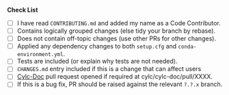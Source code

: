 <!--
Thanks for your contribution:
* Please list any related issues with a "closes" or "addresses" tag.
* Please add a helpful description.
* For bugfixes we have maintenance branches e.g. `8.0.x`, please raise separate
  pull requests against master and the maintenance release branches as appropriate.
-->

**Check List**

- [ ] I have read `CONTRIBUTING.md` and added my name as a Code Contributor.
- [ ] Contains logically grouped changes (else tidy your branch by rebase).
- [ ] Does not contain off-topic changes (use other PRs for other changes).
- [ ] Applied any dependency changes to both `setup.cfg` and `conda-environment.yml`.
- [ ] Tests are included (or explain why tests are not needed).
- [ ] `CHANGES.md` entry included if this is a change that can affect users
- [ ] [Cylc-Doc](https://github.com/cylc/cylc-doc) pull request opened if required at cylc/cylc-doc/pull/XXXX.
- [ ] If this is a bug fix, PR should be raised against the relevant `?.?.x` branch.
